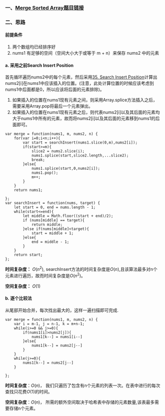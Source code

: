 ### 一、[Merge Sorted Array题目链接](https://leetcode.com/problems/merge-sorted-array//)
### 二、思路
#### 前提条件
1. 两个数组均已经排序好
2. nums1 有足够的空间（空间大小大于或等于 m + n）来保存 nums2 中的元素
#### a. 采用之前Search Insert Position
首先循环遍历nums2中的每个元素，然后采用[35. Search Insert Position](./leetcode刷题笔记/35-SearchInsPos.md)计算出nums2[i]在nums1中应该插入的位置。(注意，此处计算位置的时候应该考虑到nums1中后面都是0，所以应该将后面的元素排除)。
1. 如果插入的位置在nums1现有元素之间，则采用Array.splice方法插入之后，需要采用Array.pop将最后一个元素弹出。
2. 如果插入的位置在nums1现有元素之后，则代表nums2[i]以及其后面的元素均大于nums1中所有的元素，故而将nums2[i]以及其后面的元素移到nums1的后面即可。
```
var merge = function(nums1, m, nums2, n) {
    for(var i=0;i<n;i++){
        var start = searchInsert(nums1.slice(0,m),nums2[i]);
        if(start>=m){
            slice2 = nums2.slice(i);
            nums1.splice(start,slice2.length,...slice2);
            break;
        }else{
            nums1.splice(start,0,nums2[i]);
            nums1.pop();
            m++;
        }
    }
    return nums1;
    
};
var searchInsert = function(nums, target) {
    let start = 0, end = nums.length - 1;
    while(start<=end){
        let middle = Math.floor((start + end)/2);
        if (nums[middle] == target){
            return middle;
        }else if(nums[middle]<target){
            start = middle + 1;
        }else{
            end = middle - 1;
        }
    }
    return start;
};
```
**时间复杂度：** $O(n^2)$, searchInsert方法的时间复杂度是$O(n)$,且该算法最多对n个元素进行遍历，故而时间复杂度是$O(n^2)$。

**空间复杂度：** $O(1)$
#### b. 逐个比较法
从尾部开始合并，每次找出最大的，这样一遍扫描即可完成.
```
var merge = function(nums1, m, nums2, n) {
    var i = m-1, j = n-1, k = m+n-1;
    while(i>=0 && j>=0){
        if(nums1[i]>nums2[j]){
            nums1[k--] = nums1[i--]
        }else{
            nums1[k--] = nums2[j--]
        }
    }
    while(j>=0){
        nums1[k--] = nums2[j--]
    }
    
};
```
**时间复杂度**：$O(n)$， 我们只遍历了包含有n个元素的列表一次。在表中进行的每次查找只花费$O(1)$的时间。

**空间复杂度**：$O(n)$， 所需的额外空间取决于哈希表中存储的元素数量,该表最多需要存储n个元素。
